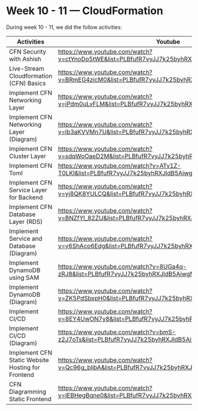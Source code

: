 # Week 10 - 11 — CloudFormation

During week 10 - 11, we did the follow activities:

| Activities                                                                 | Youtube                                                                                        | Link | Status |
|----------------------------------------------------------------------------|------------------------------------------------------------------------------------------------|------|---|
| CFN Security with Ashish                                                   | https://www.youtube.com/watch?v=ctYnoDo5tWE&list=PLBfufR7vyJJ7k25byhRXJldB5AiwgNnWv&index=94   |      |   |
| Live-Stream Cloudformation (CFN) Basics                                    | https://www.youtube.com/watch?v=BRmEG4zicM0&list=PLBfufR7vyJJ7k25byhRXJldB5AiwgNnWv&index=85   |      | ✅ |
| Implement CFN Networking Layer                                             | https://www.youtube.com/watch?v=jPdm0uLyFLM&list=PLBfufR7vyJJ7k25byhRXJldB5AiwgNnWv&index=86   |      | ✅ |
| Implement CFN Networking Layer (Diagram)                                   | https://www.youtube.com/watch?v=lb3aKVVMn7U&list=PLBfufR7vyJJ7k25byhRXJldB5AiwgNnWv&index=87   |      |   |
| Implement CFN Cluster Layer                                                | https://www.youtube.com/watch?v=sdqWoOaeD2M&list=PLBfufR7vyJJ7k25byhRXJldB5AiwgNnWv&index=88   |      | ✅ |
| Implement CFN Toml                                                         | https://www.youtube.com/watch?v=ATv1Z-T0LKI&list=PLBfufR7vyJJ7k25byhRXJldB5AiwgNnWv&index=89   |      | ✅ |
| Implement CFN Service Layer for Backend                                    | https://www.youtube.com/watch?v=yj8QK8YULCQ&list=PLBfufR7vyJJ7k25byhRXJldB5AiwgNnWv&index=93   |      | ✅ |
| Implement CFN Database Layer (RDS)                                         | https://www.youtube.com/watch?v=BNZfYl_82ZU&list=PLBfufR7vyJJ7k25byhRXJldB5AiwgNnWv&index=97   |      | ✅ |
| Implement Service and Database (Diagram)                                   | https://www.youtube.com/watch?v=y6ShAco6Edg&list=PLBfufR7vyJJ7k25byhRXJldB5AiwgNnWv&index=102  |      |   |
| Implement DynamoDB using SAM                                               | https://www.youtube.com/watch?v=8UGa4q-zRJ8&list=PLBfufR7vyJJ7k25byhRXJldB5AiwgNnWv&index=103  |      | ✅ |
| Implement DynamoDB (Diagram)                                               | https://www.youtube.com/watch?v=ZK5PdSbxpH0&list=PLBfufR7vyJJ7k25byhRXJldB5AiwgNnWv&index=105  |      |   |
| Implement CI/CD                                                            | https://www.youtube.com/watch?v=8EY4UwON7y8&list=PLBfufR7vyJJ7k25byhRXJldB5AiwgNnWv&index=106  |      | ✅ |
| Implement CI/CD (Diagram)                                                  | https://www.youtube.com/watch?v=bmS-z2J7oTs&list=PLBfufR7vyJJ7k25byhRXJldB5AiwgNnWv&index=108  |      |   |
| Implement CFN Static Website Hosting for Frontend                          | https://www.youtube.com/watch?v=Qc96g_blibA&list=PLBfufR7vyJJ7k25byhRXJldB5AiwgNnWv&index=109  |      | ✅ |
| CFN Diagramming Static Frontend                                            | https://www.youtube.com/watch?v=IEBHegBqne0&list=PLBfufR7vyJJ7k25byhRXJldB5AiwgNnWv&index=110  |      |   |
